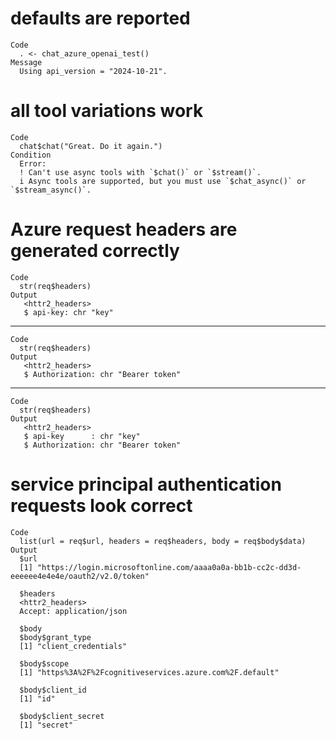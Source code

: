 # defaults are reported

    Code
      . <- chat_azure_openai_test()
    Message
      Using api_version = "2024-10-21".

# all tool variations work

    Code
      chat$chat("Great. Do it again.")
    Condition
      Error:
      ! Can't use async tools with `$chat()` or `$stream()`.
      i Async tools are supported, but you must use `$chat_async()` or `$stream_async()`.

# Azure request headers are generated correctly

    Code
      str(req$headers)
    Output
       <httr2_headers>
       $ api-key: chr "key"

---

    Code
      str(req$headers)
    Output
       <httr2_headers>
       $ Authorization: chr "Bearer token"

---

    Code
      str(req$headers)
    Output
       <httr2_headers>
       $ api-key      : chr "key"
       $ Authorization: chr "Bearer token"

# service principal authentication requests look correct

    Code
      list(url = req$url, headers = req$headers, body = req$body$data)
    Output
      $url
      [1] "https://login.microsoftonline.com/aaaa0a0a-bb1b-cc2c-dd3d-eeeeee4e4e4e/oauth2/v2.0/token"
      
      $headers
      <httr2_headers>
      Accept: application/json
      
      $body
      $body$grant_type
      [1] "client_credentials"
      
      $body$scope
      [1] "https%3A%2F%2Fcognitiveservices.azure.com%2F.default"
      
      $body$client_id
      [1] "id"
      
      $body$client_secret
      [1] "secret"
      
      

